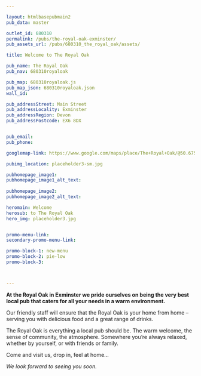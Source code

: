 ```yaml
---

layout: htmlbasepubmain2
pub_data: master

outlet_id: 680310
permalink: /pubs/the-royal-oak-exminster/
pub_assets_url: /pubs/680310_the_royal_oak/assets/

title: Welcome to The Royal Oak

pub_name: The Royal Oak
pub_nav: 680310royaloak

pub_map: 680310royaloak.js
pub_map_json: 680310royaloak.json
wall_id:

pub_addressStreet: Main Street
pub_addressLocality: Exminster
pub_addressRegion: Devon
pub_addressPostcode: EX6 8DX


pub_email: 
pub_phone: 

googlemap-link: https://www.google.com/maps/place/The+Royal+Oak/@50.675424,-3.489983,16z/data=!4m12!1m6!3m5!1s0x0:0xa00980b04ea9924e!2sThe+Royal+Oak!8m2!3d50.6754239!4d-3.4899826!3m4!1s0x0:0xa00980b04ea9924e!8m2!3d50.6754239!4d-3.4899826?hl=en-GB

pubimg_location: placeholder3-sm.jpg

pubhomepage_image1: 
pubhomepage_image1_alt_text: 
 
pubhomepage_image2: 
pubhomepage_image2_alt_text: 

heromain: Welcome
herosub: to The Royal Oak
hero_img: placeholder3.jpg


promo-menu-link:
secondary-promo-menu-link:

promo-block-1: new-menu
promo-block-2: pie-low 
promo-block-3: 



---
```



**At the Royal Oak in Exminster we pride ourselves on being the very best local pub that caters for all your needs in a warm environment.**
 
Our friendly staff will ensure that the Royal Oak is your home from home – serving you with delicious food and a great range of drinks.

The Royal Oak is everything a local pub should be. The warm welcome, the sense of community, the atmosphere. Somewhere you’re always relaxed, whether by yourself, or with friends or family.

Come and visit us, drop in, feel at home… 

*We look forward to seeing you soon.*


